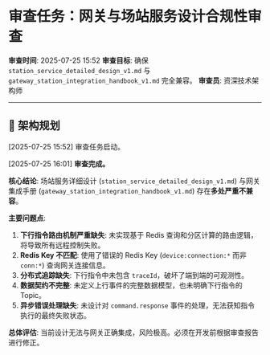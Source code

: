 # 审查任务：网关与场站服务设计合规性审查

**审查时间**: 2025-07-25 15:52
**审查目标**: 确保 `station_service_detailed_design_v1.md` 与 `gateway_station_integration_handbook_v1.md` 完全兼容。
**审查员**: 资深技术架构师

---

## 📐 架构规划

[2025-07-25 15:52] 审查任务启动。

[2025-07-25 16:01] **审查完成。**

**核心结论**: 场站服务详细设计 (`station_service_detailed_design_v1.md`) 与网关集成手册 (`gateway_station_integration_handbook_v1.md`) 存在**多处严重不兼容**。

**主要问题点**:
1.  **下行指令路由机制严重缺失**: 未实现基于 Redis 查询和分区计算的路由逻辑，将导致所有远程控制失败。
2.  **Redis Key 不匹配**: 使用了错误的 Redis Key (`device:connection:*` 而非 `conn:*`) 查询网关连接信息。
3.  **分布式追踪缺失**: 下行指令中未包含 `traceId`，破坏了端到端的可观测性。
4.  **数据契约不完整**: 未定义上行事件的完整数据模型，也未明确下行指令的 Topic。
5.  **异步错误处理缺失**: 未设计对 `command.response` 事件的处理，无法获知指令执行的最终失败状态。

**总体评估**: 当前设计无法与网关正确集成，风险极高。必须在开发前根据审查报告进行修正。

